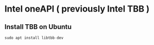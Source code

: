 # Intel oneAPI ( previously Intel TBB )

## Install TBB on Ubuntu 

```cpp
sudo apt install libtbb-dev
```